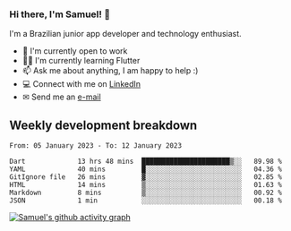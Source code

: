 ### Hi there, I'm Samuel! 👋

I'm a Brazilian junior app developer and technology enthusiast.

- 🏢 I'm currently open to work
- 👨‍💻 I'm currently learning Flutter
- 📫 Ask me about anything, I am happy to help :)
- 💻 Connect with me on [LinkedIn](https://www.linkedin.com/in/samuel-s-marques/)
- ✉ Send me an [e-mail](mailto:samuel.s.marques@protonmail.com)

## Weekly development breakdown
<!--START_SECTION:waka-->

```text
From: 05 January 2023 - To: 12 January 2023

Dart             13 hrs 48 mins  ██████████████████████▒░░   89.98 %
YAML             40 mins         █░░░░░░░░░░░░░░░░░░░░░░░░   04.36 %
GitIgnore file   26 mins         ▓░░░░░░░░░░░░░░░░░░░░░░░░   02.85 %
HTML             14 mins         ▒░░░░░░░░░░░░░░░░░░░░░░░░   01.63 %
Markdown         8 mins          ▒░░░░░░░░░░░░░░░░░░░░░░░░   00.92 %
JSON             1 min           ░░░░░░░░░░░░░░░░░░░░░░░░░   00.18 %
```

<!--END_SECTION:waka-->

[![Samuel's github activity graph](https://activity-graph.herokuapp.com/graph?username=samuel-s-marques&theme=react-dark)](https://github.com/samuel-s-marques)

